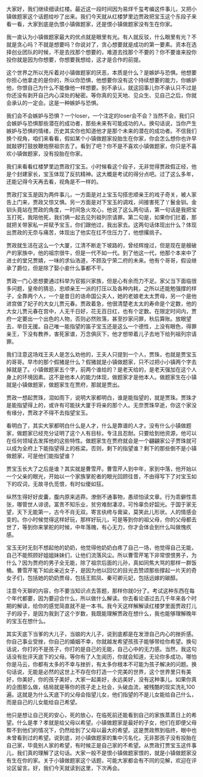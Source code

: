 
大家好，我们继续细读红楼。最近这一段时间因为易烊千玺考编这件事儿，又把小镇做题家这个话题给吵了出来。我们今天就从红楼梦里边贾政把宝玉这个东段子来看一看，大家到底是仇恨小镇做题家，还是恨小镇做题家没有生在你家。

我一直认为小镇做题家最大的优点就是眼里有光。有人就反驳，什么眼里有光？不就是贪心吗？不就是想要吗？你说对了，贪心想要就是成功的第一要素。资本在选择创业团队的时候，不是去找那个想要的，难道去找那个不要的？你不要谁来投你投你就是因为你想要，你想要我想给，这才是合作的前提。

这个世界之所以充斥着对小镇做题家的厌恶，本质是什么？是嫉妒与恐惧。他想要你担心他拿走的是你的，所以你恐惧，他想要你没有这个持续想要的能力，你嫉妒他，你恨自己为什么不能像他一样想要。别不承认，就这回事儿你不承认只不过是你还没有剥开自己内心深处的秘密。等你真的见天地、见众生、见自己之后，你就会承认的一定会。这是一种嫉妒与恐惧。

我们会不会嫉妒与恐惧？一个loser，一个注定的loser会不会？当然不会，我们只会嫉妒与恐惧那些潜在的成功者，那些未来有可能成功的人。换句话说，当你产生嫉妒与恐惧的情绪，历史其实你也知道他才是那个未来的潜在的成功者。不信我们换个视角，咱们来看看，假如某个小镇做题家投胎生在你家，你会怎么想你也许早就敲锣打鼓放鞭炮祭祖宗去了。看到了吧？你不是不喜欢小镇做题家，你只是不喜欢小镇做题家，没有投胎在你家。

我们来看看红楼梦里边贾政打宝玉。小时候看这个段子，无非觉得贾政假正经，他是个封建家长，宝玉体现了反抗精神。这大概是考试的得分点吧。过了这么多年，还能记得今天再去看，视角是不一样的。

贾政打宝玉是因为两件事儿，一方面是对上宝玉勾搭忠顺亲王的戏子奇关，被人家告上门来，贾政又惊又惧。另一方面是对下宝玉的调戏，间接害死了丫鬟金钏。金钏头竟站在贾政的角度，一时间急火攻心，他说了这么两句话，第一句话是我把宝玉打死，我陪他死，我们俩一起去见列祖列宗请罪。第二句是，如果你们拦着，那就把关带家私一并赋予宝玉，你们跟他过，我出家去。这两句话体现出什么？体现出贾政的无奈与痛苦，体现出了他实在扛不住压力了，他想撂挑子。

贾政就生活在这么一个大厦，江清不断走下坡路的，曾经辉煌过，但是现在是艘破产的家族中，他的祖宗很牛，但是一代不如一代。到了他这一代，他那个本来中了进士的堂兄贾婧，一味的求仙浩道，不顾及宁荣二府的未来。他有个哥哥，假设继承了爵位，但是除了娶小妾什么事都不干。

贾政一门心思想要通过科举为官振兴家族，但是心有余而力不足。家父当下面临很多问题，皇帝的猜忌，忠顺亲王一派的打压以及各种内耗，之所以还能勉强撑的样子，全靠两个人，一个是昔日的诰命国公夫人，她的老娘老太太贾母，另一个是他进宫做了妃子的大女儿贾元春。贾政着急，他很清楚老太太的寿命是个定数，他的大女儿贾元春在宫中，人无千日好，花无百日红，也有个定数。在限定时间内，贾府一定要出一个出色的人物，否则必然败落，甚至抄家问罪，秋后算账。放眼望去，举目无援。自己唯一能指望的笛子宝玉还是这么一个德性，上没有眼色，得罪亲王，下没有教养，害死家谱，万念俱灰下，他才想带着儿子去地下给列祖列宗请罪。

我们注意这场戏王夫人是怎么劝他的，王夫人只提到一个人，贾珠，也就是贾宝玉的哥哥。早市的那个假猪是什么？假猪就是小镇做题家，只不过把小小镇两个字去掉就是了。小镇做题家五个字，前两个谁给的？是老天给的，是老天强加在这个人身上的环境因素。这不是他本人的能力体现，做题家才是他本人。做题家生在小镇就是小镇做题家，做题家生在贾府，那就是贾出。

贾政一想起贾珠，泪如雨下，说明大家都明白，谁是能指望的，就是贾珠。贾珠才是能指望得上的，或许有可能扶大厦于将亲的那个人。无奈贾珠早逝，你这个家没有缘分，贾政才不得不去指望宝玉。

看明白了，其实大家都明白什么是人才，什么是靠谱的人才。没有什么小镇做题家，做题家已经充分证明了这个人有目标，专注且忍耐。只要给到他资源，他可以在任何领域去发挥他的这些特性。做题家生在贾府就会是一个翩翩家公子贾珠就可以成为全府上下能指望得上的栋梁。否则，剩下的指望谁？剩下的那些倒不是小镇做题家，可是他们能指望谁？

贾宝玉长大了之后是谁？其实就是曹雪芹。曹雪芹人到中年，家到中落，他开始以一个父亲的眼光，开始以一个家族掌舵者的眼光回顾往昔，不由得写下了对宝玉如下的叹词，无故寻仇觅恨，有时似傻如狂。

纵然生得好好皮囊，腹内原来逃莽。潦倒不通事物，愚顽怕读文章。行为乖僻性乖张，哪管世人诽谤。富贵不知乐业，贫穷难耐凄凉，可怜辜负好韶光。于国于家无望，天下无能第一，古今不肖无双。寄言纨绔与膏粱，莫笑此儿形状。人的情感会变的。你小时候觉得这样好玩，那样好玩儿，可是等到你的祖父母，你的父母都去世了，等到你来掌舵的时候，中年落魄，有心无力，你才会体会到什么叫做愧疚感。

宝玉无时无刻不想起他的奶奶，他觉得他奶奶白疼了自己一场，他觉得自己无能，自己不能照顾好姐姐妹妹们，让他们流落风尘。所以曹雪芹笔下非常恨恨男子，为什么？因为贾府的男子全无能，除了祖宗后面的儿孙，真如同焦大骂的那样一群饭桶。曹雪芹笔下如此亲近女子，是因为他以回忆的目光去赞颂那些撑起一片天的奇女子们，包括她的奶奶贾母，包括王熙凤、秦可卿元妃，包括远嫁的碳醇。

注意今天聊的内容，你不要当知识点去答题，那样你就0分了。考试这种东西在每个年代都要，因为要迎合什么，所以做什么解读。你去看论语过去几千年来各个时期的解读，给你的感觉简直就不是一本书。我今天这样解解读红楼梦里面贾政打儿子的段子，是因为我到了这个岁数，我既能理解贾政在想什么，我也能够理解晚年的宝玉在想什么。

其实天底下当爹的大儿子，当娘的大儿子，说到底都是在发泄自己内心的挫折感。你自己事业受挫，你自己的婚姻不幸，你就越发希望孩孩子能够带给你希望。换句话说，你打的不是孩子，你打的是自己的无能，自己心中的无力感。当然，我这句话没有批评天底下的父母。等你有了人生阅历，你就会知道，无论你多成功，哪怕你是马云，你都有太多的不幸与挫折，有太多你根本不可能为孩子解决的问题。换句话说，无能是必然的这世上不存在你打造一个完美的世界，这个世界里只有美好，你美好，你的孩子美好，大家一起美好，永远美好，没有这种事儿。如果你真的企图那么做，结局就是等你的孩子走上社会，头破血流，被残酷的现实洗礼100遍。这就是为什么天底下的父母会指望儿女，他们指望的不是儿女能给自己什么，而是自己的儿女能给自己希望。

他只是想让自己死的安心，死的放心，在临死前还能看到自己的家族蒸蒸日上的希望。什么是孝？孝就是给父母以希望。小镇做题家是最好的子女，他们在即便父母帮不到他们的情况下，仍然给到了父母以最大的希望。这是贾政熬到临终，眼中也未曾看到过的希望。说到底，对小镇做题家的集中污名化，无非那孩子没有投胎在自己家，毕竟别人家的希望，有时候正是自己家的不希望。从贾政打贾宝玉这件事儿，我们真的理解了这句话。大家一般不是恨小镇做题家恨的，就是小镇做题家没有生在你的家。关于小镇做题家这个话题，可能大家都会有不同的见解，欢迎在评论区留言。好，我们今天就读到这里，下次再会。


